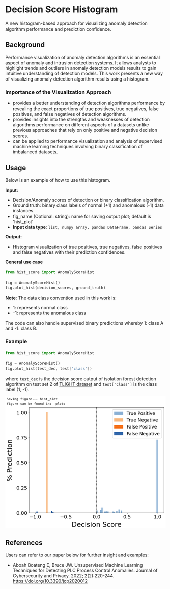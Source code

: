 # Decision Score Histogram
A new histogram-based approach for visualizing anomaly detection algorithm performance and prediction confidence.

## Background
Performance visualization of anomaly detection algorithms is an 
essential aspect of anomaly and intrusion detection systems. 
It allows analysts to highlight trends and outliers in anomaly 
detection models results to gain intuitive understanding of detection
models. This work presents a new way of visualizing anomaly 
detection algorithm results using a histogram. 

### Importance of the Visualization Approach

- provides a better understanding
of detection algorithms performance by revealing the exact 
proportions of true positives, true negatives, false positives, 
and false negatives of detection algorithms. 
- provides insights into the strengths and weaknesses of detection
algorithms performance on different aspects of a datasets unlike 
previous approaches that rely on only positive and negative 
decision scores. 
- can be applied to performance visualization and analysis of 
supervised machine learning techniques involving 
binary classification of imbalanced datasets.


## Usage
Below is an example of how to use this histogram.

**Input:**
- Decision/Anomaly scores of detection or binary 
classification algorithm.
- Ground truth: binary class labels of normal (+1) and anomalous (-1)
data instances.
- fig_name (Optional: string): name for saving output plot; default is 'hist_plot'
- **Input data type**: ```list, numpy array, pandas DataFrame, pandas Series```

**Output:**
- Histogram visualization of true positives, true negatives, false
positives and false negatives with their prediction confidences.

**General use case**
``` python
from hist_score import AnomalyScoreHist

fig = AnomalyScoreHist()
fig.plot_hist(decision_scores, ground_truth)
```
**Note**: The data class convention used in this work is:
- 1: represents normal class
- -1: represents the anomalous class

The code can also handle supervised binary predictions whereby 1: class A and -1: class B.

### Example

```python
from hist_score import AnomalyScoreHist

fig = AnomalyScoreHist()
fig.plot_hist(test_dec, test['class'])
```
where ```test_dec``` is the decision score output of isolation forest 
detection algorithm on test set 2 of [TLIGHT dataset](https://github.com/emmanuelaboah/TLIGHT-SYSTEM/tree/main/Dataset)
and ```test['class']```
is the class label (1, -1).

![hist visualization](images/img1.png)


## References
Users can refer to our paper below for further insight and 
examples:
- Aboah Boateng E, Bruce JW. Unsupervised Machine Learning 
Techniques for Detecting PLC Process Control Anomalies. Journal of Cybersecurity and Privacy. 
2022; 2(2):220-244. https://doi.org/10.3390/jcp2020012

